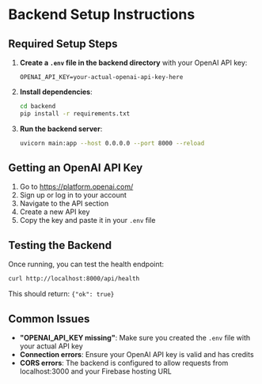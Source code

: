 # Backend Setup Instructions

## Required Setup Steps

1. **Create a `.env` file in the backend directory** with your OpenAI API key:
   ```
   OPENAI_API_KEY=your-actual-openai-api-key-here
   ```

2. **Install dependencies**:
   ```bash
   cd backend
   pip install -r requirements.txt
   ```

3. **Run the backend server**:
   ```bash
   uvicorn main:app --host 0.0.0.0 --port 8000 --reload
   ```

## Getting an OpenAI API Key

1. Go to https://platform.openai.com/
2. Sign up or log in to your account
3. Navigate to the API section
4. Create a new API key
5. Copy the key and paste it in your `.env` file

## Testing the Backend

Once running, you can test the health endpoint:
```bash
curl http://localhost:8000/api/health
```

This should return: `{"ok": true}`

## Common Issues

- **"OPENAI_API_KEY missing"**: Make sure you created the `.env` file with your actual API key
- **Connection errors**: Ensure your OpenAI API key is valid and has credits
- **CORS errors**: The backend is configured to allow requests from localhost:3000 and your Firebase hosting URL
